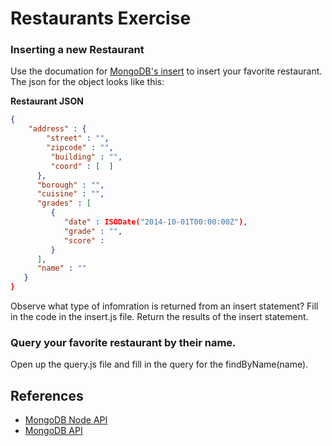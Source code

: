 # Restaurants Exercise

### Inserting a new Restaurant 

Use the documation for [MongoDB's insert](http://mongodb.github.io/node-mongodb-native/2.2/api/Collection.html#insertOne) to insert your favorite restaurant.  The json for the object looks like this: 

**Restaurant JSON**

```json
{
	"address" : {
    	"street" : "",
        "zipcode" : "",
         "building" : "",
         "coord" : [  ]
      },
      "borough" : "",
      "cuisine" : "",
      "grades" : [
         {
            "date" : ISODate("2014-10-01T00:00:00Z"),
            "grade" : "",
            "score" : 
         }
      ],
      "name" : ""
   }
}
```

Observe what type of infomration is returned from an insert statement?  Fill in the code in the insert.js file.  Return the results of the insert statement.  

### Query your favorite restaurant by their name.

Open up the query.js file and fill in the query for the findByName(name).


## References

* [MongoDB Node API](http://mongodb.github.io/node-mongodb-native/2.2/api/Collection.html#insertOne)
* [MongoDB API](https://docs.mongodb.com/getting-started/shell/insert/)